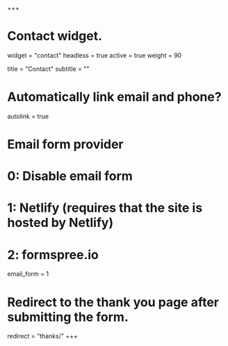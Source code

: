 +++
# Contact widget.
widget = "contact"
headless = true
active = true
weight = 90

title = "Contact"
subtitle = ""

# Automatically link email and phone?
autolink = true

# Email form provider
#   0: Disable email form
#   1: Netlify (requires that the site is hosted by Netlify)
#   2: formspree.io
email_form = 1

# Redirect to the thank you page after submitting the form.
redirect = "thanks/"
+++
